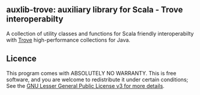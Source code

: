 ## auxlib-trove: auxiliary library for Scala - Trove interoperabilty 

A collection of utility classes and functions for Scala friendly interoperabilty with [Trove](http://trove.starlight-systems.com) high-performance collections for Java.

## Licence 

This program comes with ABSOLUTELY NO WARRANTY. This is free software, and you are welcome to redistribute it under certain conditions; See the [GNU Lesser General Public License v3 for more details](http://www.gnu.org/licenses/lgpl-3.0.html).
